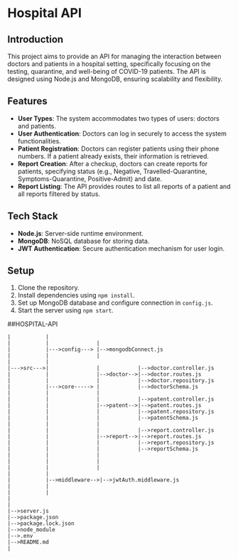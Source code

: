 # Hospital API

## Introduction
This project aims to provide an API for managing the interaction between doctors and patients in a hospital setting, specifically focusing on the testing, quarantine, and well-being of COVID-19 patients. The API is designed using Node.js and MongoDB, ensuring scalability and flexibility.

## Features
- **User Types**: The system accommodates two types of users: doctors and patients.
- **User Authentication**: Doctors can log in securely to access the system functionalities.
- **Patient Registration**: Doctors can register patients using their phone numbers. If a patient already exists, their information is retrieved.
- **Report Creation**: After a checkup, doctors can create reports for patients, specifying status (e.g., Negative, Travelled-Quarantine, Symptoms-Quarantine, Positive-Admit) and date.
- **Report Listing**: The API provides routes to list all reports of a patient and all reports filtered by status.

## Tech Stack
- **Node.js**: Server-side runtime environment.
- **MongoDB**: NoSQL database for storing data.
- **JWT Authentication**: Secure authentication mechanism for user login.

## Setup
1. Clone the repository.
2. Install dependencies using `npm install`.
3. Set up MongoDB database and configure connection in `config.js`.
4. Start the server using `npm start`.

##HOSPITAL-API
```
|           |               
|           |               |
|           |--->config---> |-->mongodbConnect.js
|           |               |
|           |
|--->src--->|               |            |-->doctor.controller.js   
|           |               |-->doctor-->|-->doctor.routes.js
|           |               |            |-->doctor.repository.js  
|           |--->core-----> |            |-->doctorSchema.js  
|           |               |
|           |               |            |-->patent.controller.js
|           |               |-->patent-->|-->patent.routes.js
|           |               |            |-->patent.repository.js
|           |               |            |-->patentSchema.js
|           |               |
|           |               |            |-->report.controller.js
|           |               |-->report-->|-->report.routes.js
|           |               |            |-->report.repository.js
|           |               |            |-->reportSchema.js
|           |               |            
|           |               |                                                                                          
|           |               |
|           |
|           |-->middleware-->|-->jwtAuth.middleware.js
|           |
|           |
|
|
|-->server.js
|-->package.json
|-->package.lock.json
|-->node_module
|-->.env
|-->README.md
|
```
